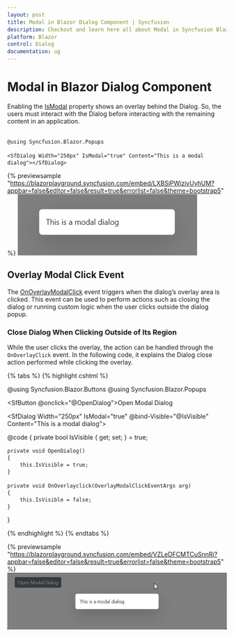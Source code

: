 ```yaml
---
layout: post
title: Modal in Blazor Dialog Component | Syncfusion
description: Checkout and learn here all about Modal in Syncfusion Blazor Dialog component and much more details.
platform: Blazor
control: Dialog
documentation: ug
---
```


# Modal in Blazor Dialog Component

Enabling the [IsModal](https://help.syncfusion.com/cr/blazor/Syncfusion.Blazor.Popups.SfDialog.html#Syncfusion_Blazor_Popups_SfDialog_IsModal) property shows an overlay behind the Dialog. So, the users must interact with the Dialog before interacting with the remaining content in an application.

```cshtml

@using Syncfusion.Blazor.Popups

<SfDialog Width="250px" IsModal="true" Content="This is a modal dialog"></SfDialog>

```

{% previewsample "https://blazorplayground.syncfusion.com/embed/LXBSjPWizivUyhUM?appbar=false&editor=false&result=true&errorlist=false&theme=bootstrap5" %}
![Modal in Blazor Dialog](./images/blazor-modal-dialog.png)

## Overlay Modal Click Event 

The [OnOverlayModalClick](https://help.syncfusion.com/cr/blazor/Syncfusion.Blazor.Popups.DialogEvents.html#Syncfusion_Blazor_Popups_DialogEvents_OnOverlayModalClick) event triggers when the dialog’s overlay area is clicked. This event can be used to perform actions such as closing the dialog or running custom logic when the user clicks outside the dialog popup.

### Close Dialog When Clicking Outside of Its Region

While the user clicks the overlay, the action can be handled through the `OnOverlayClick` event. In the following code, it explains the Dialog close action performed while clicking the overlay.

{% tabs %}
{% highlight cshtml %}

@using Syncfusion.Blazor.Buttons
@using Syncfusion.Blazor.Popups

<SfButton @onclick="@OpenDialog">Open Modal Dialog</SfButton>

<SfDialog Width="250px" IsModal="true" @bind-Visible="@IsVisible" Content="This is a modal dialog">
    <DialogEvents OnOverlayModalClick="@OnOverlayclick"></DialogEvents>
</SfDialog>

@code {
    private bool IsVisible { get; set; } = true;

    private void OpenDialog()
    {
        this.IsVisible = true;
    }

    private void OnOverlayclick(OverlayModalClickEventArgs arg)
    {
        this.IsVisible = false;
    }
}

{% endhighlight %}
{% endtabs %}

{% previewsample "https://blazorplayground.syncfusion.com/embed/VZLeDFCMTCuSnnRi?appbar=false&editor=false&result=true&errorlist=false&theme=bootstrap5"  %}
![Blazor Dialog with Modal Overlay](./images/blazor-dialog-modal-closes.gif)